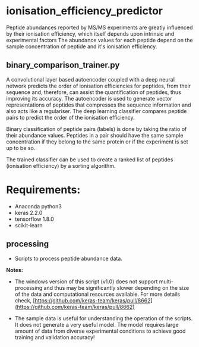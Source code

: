 # ionisation_efficiency_predictor

Peptide abundances reported by MS/MS experiments are greatly influenced by their ionisation efficiency, which itself depends upon intrinsic and experimental factors The abundance values for each peptide depend on the sample concentration of peptide and it's ionisation efficiency.

## binary_comparison_trainer.py

A convolutional layer based autoencoder coupled with a deep neural network predicts the order of ionisation efficiencies for peptides, from their sequence and, therefore, can assist the quantification of peptides, thus improving its accuracy. The autoencoder is used to generate vector representations of peptides that compresses the sequence information and also acts like a regulariser. The deep learning classifier compares peptide pairs to predict the order of the ionisation efficiency.

Binary classification of peptide pairs (labels) is done by taking the ratio of their abundance values. Peptides in a pair should have the same sample concentration if they belong to the same protein or if the experiment is set up to be so. 

The trained classifier can be used to create a ranked list of peptides (ionisation efficiency) by a sorting algorithm.

# Requirements:

* Anaconda python3
* keras 2.2.0
* tensorflow 1.8.0
* scikit-learn

## processing

* Scripts to process peptide abundance data.

**Notes:**

* The windows version of this script (v1.0) does not support multi-processing and thus may be significantly slower depending on the size of the data and computational resources available. For more details check, [https://github.com/keras-team/keras/pull/8662](https://github.com/keras-team/keras/pull/8662)

* The sample data is useful for understanding the operation of the scripts. It does not generate a very useful model. The model requires large amount of data from diverse experimental conditions to achieve good training and validation accuracy!